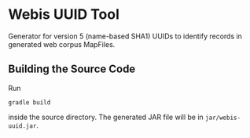 # Webis UUID Tool

Generator for version 5 (name-based SHA1) UUIDs to identify records in
generated web corpus MapFiles.

## Building the Source Code
Run
```
gradle build
```
inside the source directory. The generated JAR file will be in
`jar/webis-uuid.jar`.
